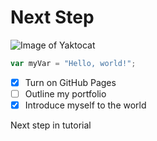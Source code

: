 # Next Step

![Image of Yaktocat](https://octodex.github.com/images/yaktocat.png)

``` javascript
var myVar = "Hello, world!";
```

- [x] Turn on GitHub Pages
- [ ] Outline my portfolio
- [x] Introduce myself to the world

Next step in tutorial
